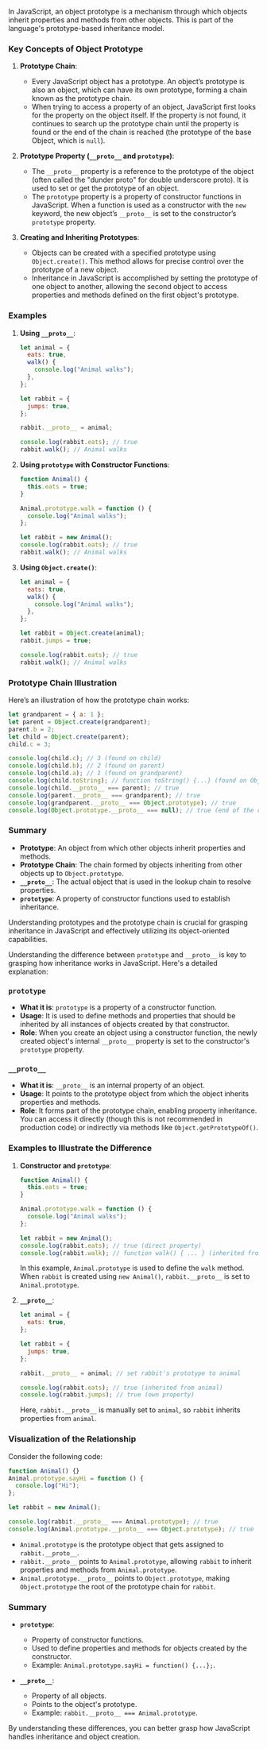 In JavaScript, an object prototype is a mechanism through which objects inherit properties and methods from other objects. This is part of the language's prototype-based inheritance model.

### Key Concepts of Object Prototype

1. **Prototype Chain**:

   - Every JavaScript object has a prototype. An object’s prototype is also an object, which can have its own prototype, forming a chain known as the prototype chain.
   - When trying to access a property of an object, JavaScript first looks for the property on the object itself. If the property is not found, it continues to search up the prototype chain until the property is found or the end of the chain is reached (the prototype of the base Object, which is `null`).

2. **Prototype Property (`__proto__` and `prototype`)**:

   - The `__proto__` property is a reference to the prototype of the object (often called the "dunder proto" for double underscore proto). It is used to set or get the prototype of an object.
   - The `prototype` property is a property of constructor functions in JavaScript. When a function is used as a constructor with the `new` keyword, the new object’s `__proto__` is set to the constructor’s `prototype` property.

3. **Creating and Inheriting Prototypes**:
   - Objects can be created with a specified prototype using `Object.create()`. This method allows for precise control over the prototype of a new object.
   - Inheritance in JavaScript is accomplished by setting the prototype of one object to another, allowing the second object to access properties and methods defined on the first object's prototype.

### Examples

1. **Using `__proto__`**:

   ```javascript
   let animal = {
     eats: true,
     walk() {
       console.log("Animal walks");
     },
   };

   let rabbit = {
     jumps: true,
   };

   rabbit.__proto__ = animal;

   console.log(rabbit.eats); // true
   rabbit.walk(); // Animal walks
   ```

2. **Using `prototype` with Constructor Functions**:

   ```javascript
   function Animal() {
     this.eats = true;
   }

   Animal.prototype.walk = function () {
     console.log("Animal walks");
   };

   let rabbit = new Animal();
   console.log(rabbit.eats); // true
   rabbit.walk(); // Animal walks
   ```

3. **Using `Object.create()`**:

   ```javascript
   let animal = {
     eats: true,
     walk() {
       console.log("Animal walks");
     },
   };

   let rabbit = Object.create(animal);
   rabbit.jumps = true;

   console.log(rabbit.eats); // true
   rabbit.walk(); // Animal walks
   ```

### Prototype Chain Illustration

Here’s an illustration of how the prototype chain works:

```javascript
let grandparent = { a: 1 };
let parent = Object.create(grandparent);
parent.b = 2;
let child = Object.create(parent);
child.c = 3;

console.log(child.c); // 3 (found on child)
console.log(child.b); // 2 (found on parent)
console.log(child.a); // 1 (found on grandparent)
console.log(child.toString); // function toString() {...} (found on Object.prototype)
console.log(child.__proto__ === parent); // true
console.log(parent.__proto__ === grandparent); // true
console.log(grandparent.__proto__ === Object.prototype); // true
console.log(Object.prototype.__proto__ === null); // true (end of the chain)
```

### Summary

- **Prototype**: An object from which other objects inherit properties and methods.
- **Prototype Chain**: The chain formed by objects inheriting from other objects up to `Object.prototype`.
- **`__proto__`**: The actual object that is used in the lookup chain to resolve properties.
- **`prototype`**: A property of constructor functions used to establish inheritance.

Understanding prototypes and the prototype chain is crucial for grasping inheritance in JavaScript and effectively utilizing its object-oriented capabilities.

Understanding the difference between `prototype` and `__proto__` is key to grasping how inheritance works in JavaScript. Here's a detailed explanation:

### `prototype`

- **What it is**: `prototype` is a property of a constructor function.
- **Usage**: It is used to define methods and properties that should be inherited by all instances of objects created by that constructor.
- **Role**: When you create an object using a constructor function, the newly created object's internal `__proto__` property is set to the constructor's `prototype` property.

### `__proto__`

- **What it is**: `__proto__` is an internal property of an object.
- **Usage**: It points to the prototype object from which the object inherits properties and methods.
- **Role**: It forms part of the prototype chain, enabling property inheritance. You can access it directly (though this is not recommended in production code) or indirectly via methods like `Object.getPrototypeOf()`.

### Examples to Illustrate the Difference

1. **Constructor and `prototype`**:

   ```javascript
   function Animal() {
     this.eats = true;
   }

   Animal.prototype.walk = function () {
     console.log("Animal walks");
   };

   let rabbit = new Animal();
   console.log(rabbit.eats); // true (direct property)
   console.log(rabbit.walk); // function walk() { ... } (inherited from Animal.prototype)
   ```

   In this example, `Animal.prototype` is used to define the `walk` method. When `rabbit` is created using `new Animal()`, `rabbit.__proto__` is set to `Animal.prototype`.

2. **`__proto__`**:

   ```javascript
   let animal = {
     eats: true,
   };

   let rabbit = {
     jumps: true,
   };

   rabbit.__proto__ = animal; // set rabbit's prototype to animal

   console.log(rabbit.eats); // true (inherited from animal)
   console.log(rabbit.jumps); // true (own property)
   ```

   Here, `rabbit.__proto__` is manually set to `animal`, so `rabbit` inherits properties from `animal`.

### Visualization of the Relationship

Consider the following code:

```javascript
function Animal() {}
Animal.prototype.sayHi = function () {
  console.log("Hi");
};

let rabbit = new Animal();

console.log(rabbit.__proto__ === Animal.prototype); // true
console.log(Animal.prototype.__proto__ === Object.prototype); // true
```

- `Animal.prototype` is the prototype object that gets assigned to `rabbit.__proto__`.
- `rabbit.__proto__` points to `Animal.prototype`, allowing `rabbit` to inherit properties and methods from `Animal.prototype`.
- `Animal.prototype.__proto__` points to `Object.prototype`, making `Object.prototype` the root of the prototype chain for `rabbit`.

### Summary

- **`prototype`**:

  - Property of constructor functions.
  - Used to define properties and methods for objects created by the constructor.
  - Example: `Animal.prototype.sayHi = function() {...};`.

- **`__proto__`**:
  - Property of all objects.
  - Points to the object's prototype.
  - Example: `rabbit.__proto__ === Animal.prototype`.

By understanding these differences, you can better grasp how JavaScript handles inheritance and object creation.
